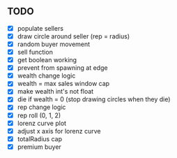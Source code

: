 ## TODO

- [x] populate sellers
- [x] draw circle around seller (rep = radius)
- [x] random buyer movement
- [x] sell function
- [x] get boolean working
- [x] prevent from spawning at edge
- [x] wealth change logic
- [x] wealth = max sales window cap
- [x] make wealth int's not float
- [x] die if wealth = 0 (stop drawing circles when they die)
- [x] rep change logic
- [x] rep roll (0, 1, 2)
- [x] lorenz curve plot
- [x] adjust x axis for lorenz curve
- [x] totalRadius cap
- [x] premium buyer
